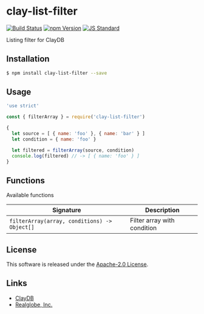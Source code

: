 clay-list-filter
==========

<!---
This file is generated by ape-tmpl. Do not update manually.
--->

<!-- Badge Start -->
<a name="badges"></a>

[![Build Status][bd_travis_shield_url]][bd_travis_url]
[![npm Version][bd_npm_shield_url]][bd_npm_url]
[![JS Standard][bd_standard_shield_url]][bd_standard_url]

[bd_repo_url]: https://github.com/realglobe-Inc/clay-list-filter
[bd_travis_url]: http://travis-ci.org/realglobe-Inc/clay-list-filter
[bd_travis_shield_url]: http://img.shields.io/travis/realglobe-Inc/clay-list-filter.svg?style=flat
[bd_travis_com_url]: http://travis-ci.com/realglobe-Inc/clay-list-filter
[bd_travis_com_shield_url]: https://api.travis-ci.com/realglobe-Inc/clay-list-filter.svg?token=
[bd_license_url]: https://github.com/realglobe-Inc/clay-list-filter/blob/master/LICENSE
[bd_codeclimate_url]: http://codeclimate.com/github/realglobe-Inc/clay-list-filter
[bd_codeclimate_shield_url]: http://img.shields.io/codeclimate/github/realglobe-Inc/clay-list-filter.svg?style=flat
[bd_codeclimate_coverage_shield_url]: http://img.shields.io/codeclimate/coverage/github/realglobe-Inc/clay-list-filter.svg?style=flat
[bd_gemnasium_url]: https://gemnasium.com/realglobe-Inc/clay-list-filter
[bd_gemnasium_shield_url]: https://gemnasium.com/realglobe-Inc/clay-list-filter.svg
[bd_npm_url]: http://www.npmjs.org/package/clay-list-filter
[bd_npm_shield_url]: http://img.shields.io/npm/v/clay-list-filter.svg?style=flat
[bd_standard_url]: http://standardjs.com/
[bd_standard_shield_url]: https://img.shields.io/badge/code%20style-standard-brightgreen.svg

<!-- Badge End -->


<!-- Description Start -->
<a name="description"></a>

Listing filter for ClayDB

<!-- Description End -->


<!-- Overview Start -->
<a name="overview"></a>



<!-- Overview End -->


<!-- Sections Start -->
<a name="sections"></a>

<!-- Section from "doc/guides/01.Installation.md.hbs" Start -->

<a name="section-doc-guides-01-installation-md"></a>

Installation
-----

```bash
$ npm install clay-list-filter --save
```


<!-- Section from "doc/guides/01.Installation.md.hbs" End -->

<!-- Section from "doc/guides/02.Usage.md.hbs" Start -->

<a name="section-doc-guides-02-usage-md"></a>

Usage
---------

```javascript
'use strict'

const { filterArray } = require('clay-list-filter')

{
  let source = [ { name: 'foo' }, { name: 'bar' } ]
  let condition = { name: 'foo' }

  let filtered = filterArray(source, condition)
  console.log(filtered) // -> [ { name: 'foo' } ]
}


```


<!-- Section from "doc/guides/02.Usage.md.hbs" End -->

<!-- Section from "doc/guides/03.Functions.md.hbs" Start -->

<a name="section-doc-guides-03-functions-md"></a>

Functions
---------

Available functions

| Signature | Description |
| ---- | ----------- |
| `filterArray(array, conditions) -> Object[]` | Filter array with condition |


<!-- Section from "doc/guides/03.Functions.md.hbs" End -->


<!-- Sections Start -->


<!-- LICENSE Start -->
<a name="license"></a>

License
-------
This software is released under the [Apache-2.0 License](https://github.com/realglobe-Inc/clay-list-filter/blob/master/LICENSE).

<!-- LICENSE End -->


<!-- Links Start -->
<a name="links"></a>

Links
------

+ [ClayDB][clay_d_b_url]
+ [Realglobe, Inc.][realglobe,_inc__url]

[clay_d_b_url]: https://github.com/realglobe-Inc/claydb
[realglobe,_inc__url]: http://realglobe.jp

<!-- Links End -->
